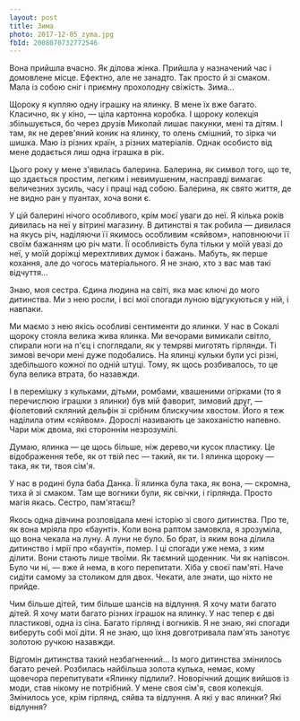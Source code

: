 ```yaml
---
layout: post
title: Зима
photo: 2017-12-05_zyma.jpg
fbId: 2008070732772546
---
```


Вона прийшла вчасно. Як ділова жінка. Прийшла у назначений час і домовлене місце. Ефектно, але не занадто. Так просто й зі смаком. Мала із собою сніг і приємну прохолодну свіжість. Зима...

<!--more-->

Щороку я купляю одну іграшку на ялинку. В мене їх вже багато. Класично, як у кіно, — ціла картонна коробка. І щороку колекція збільшується, бо через друзів Миколай лишає пакунки, мені та дітям. І там, як не дерев'яний коник на ялинку, то олень смішний, то зірка чи шишка. Маю із різних країн, з різних матеріалів. Однак особисто від мене додається лиш одна іграшка в рік.

Цього року у мене з'явилась балерина. Балерина, як символ того, що те, що здається простим, легким і невимушеним, насправді вимагає величезних зусиль, часу і праці над собою. Балерина, як свято життя, де не видно ран у пуантах, хоча вони є.

У цій балерині нічого особливого, крім моєї уваги до неї. Я кілька років дивилась на неї у вітрині магазину. В дитинстві я так робила — дивилася на якусь річ, наділяючи її якимось особливим «сяйвом», наповнюючи її своїм бажанням цю річ мати. Її особливість була тільки у моїй увазі до неї, у моїй доріжці мерехтливих думок і бажань. Мабуть, як перше кохання, але до чогось матеріального. Я не знаю, хто з вас мав такі відчуття...

Знаю, моя сестра. Єдина людина на світі, яка має ключі до мого дитинства. Ми з нею росли, і всі мої спогади луною відгукуються у ній, і навпаки. 

Ми маємо з нею якісь особливі сентименти до ялинки. У нас в Сокалі щороку стояла велика жива ялинка. Ми вечорами вимикали світло, спирали ноги на п'єц і споглядали, як у темряві миготять гірлянди. Ті зимові вечори мені дуже подобались. На ялинці кульки були усі різні, здебільшого кожної по одній штуці. Тому, як щось розбивалось, то це була велика втрата, бо назавжди.

І в перемішку з кульками, дітьми, ромбами, квашеними огірками (то я перечислюю іграшки з ялинки) був мій фаворит, зимовий  друг, — фіолетовий скляний дельфін зі срібним блискучим хвостом. Його я теж наділила отим «сяйвом». Дорослі називають це закоханістю напевно. Чари між двома, які стороннім незрозумілі.

Думаю, ялинка — це щось більше, ніж дерево,чи кусок пластику. Це відображення тебе, як от твій пес — такий, як ти. І ялинка щороку — така, як ти, твоя сім'я.

У нас в родині була баба Данка. Її ялинка була така, як вона, — скромна, тиха й зі смаком. Там ще вогники були, як свічки, і гірлянда. Просто магія якась. Сестро, пам'ятаєш?

Якось одна дівчина розповідала мені історію зі свого дитинства. Про те, як вона мріяла про «баунті». Коли вона раптом замовкла, я зрозуміла, що вона чекала на луну. А луни не було. Бо брат, із яким вона ділила дитинство і мрії про «баунті», помер. І ці спогади уже нема, з ким ділити. Вони стають лише твоїми. Як таємний щоденник. Чи як напівсон. Було чи ні, — вже й нема, в кого перепитати. Хіба у своєї пам'яті. Наче сидіти самому за столиком для двох. Чекати, але знати, що ніхто не прийде.

Чим більше дітей, тим більше шансів на відлуння. Я хочу мати багато дітей. Я хочу мати багато різних іграшок на ялинку. У нас тепер є дві пластикові, одна із сіна. Багато гірлянд і вогників. Я не знаю, які спогади виберуть собі мої діти. Я не знаю, що їхня довготривала пам'ять занотує золотою ручкою назавжди.

Відгомін  дитинства такий незбагненний... Із мого дитинства змінилось багато речей. Розбилась найбільша золота кулька, немає, кому щовечора перепитувати «Ялинку підлили?. Новорічний дощик вийшов із моди, став нікому не потрібний. У мене своя сім'я, своя колекція. Змінилось усе, крім гірлянд, сяйва та відлуння. А які у вас ялинки? Які відлуння?